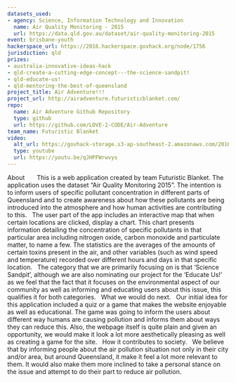 ```yaml
---
datasets_used:
- agency: Science, Information Technology and Innovation
  name: Air Quality Monitoring - 2015
  url: https://data.qld.gov.au/dataset/air-quality-monitoring-2015
event: brisbane-youth
hackerspace_url: https://2016.hackerspace.govhack.org/node/1756
jurisdiction: qld
prizes:
- australia-innovative-ideas-hack
- qld-create-a-cutting-edge-concept---the-science-sandpit!
- qld-educate-us!
- qld-mentoring-the-best-of-queensland
project_title: Air Adventure!!!
project_url: http://airadventure.futuristicblanket.com/
repo:
  name: Air Adventure Github Repository
  type: github
  url: https://github.com/LOVE-2-CODE/Air-Adventure
team_name: Futuristic Blanket
video:
  alt_url: https://govhack-storage.s3-ap-southeast-2.amazonaws.com/2016/govhack.mov
  type: youtube
  url: https://youtu.be/qJHPFWrwvys
---
```


​​​​​​​About
 
 
 
This is a web application created by team Futuristic Blanket. The application uses the dataset “Air Quality Monitoring 2015”. The intention is to inform users of specific pollutant concentration in different parts of Queensland and to create awareness about how these pollutants are being introduced into the atmosphere and how human activities are contributing to this.
 
The user part of the app includes an interactive map that when certain locations are clicked, display a chart. This chart presents information detailing the concentration of specific pollutants in that particular area including nitrogen oxide, carbon monoxide and particulate matter, to name a few. The statistics are the averages of the amounts of certain toxins present in the air, and other variables (such as wind speed and temperature) recorded over different hours and days in that specific location.
 
The category that we are primarily focusing on is that ‘Science Sandpit’, although we are also nominating our project for the ‘Educate Us!’ as we feel that the fact that it focuses on the environmental aspect of our community as well as informing and educating users about this issue, this qualifies it for both categories.
 
What we would do next.
 
Our initial idea for this application included a quiz or a game that makes the website enjoyable as well as educational. The game was going to inform the users about different way humans are causing pollution and informs them about ways they can reduce this. Also, the webpage itself is quite plain and given an opportunity, we would make it look a lot more aesthetically pleasing as well as creating a game for the site.
 
How it contributes to society.
 
We believe that by informing people about the air pollution situation not only in their city and/or area, but around Queensland, it make it feel a lot more relevant to them. It would also make them more inclined to take a personal stance on the issue and attempt to do their part to reduce air pollution.
